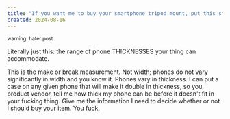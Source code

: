 ```yaml
---
title: "If you want me to buy your smartphone tripod mount, put this stuff in your product page"
created: 2024-08-16
---
```

<small>warning: hater post</small>

Literally just this: the range of phone THICKNESSES your thing can accommodate.

This is the make or break measurement. Not width; phones do not vary significantly in width and you know it. Phones vary in thickness. I can put a case on any given phone that will make it double in thickness, so you, product vendor, tell me how thick my phone can be before it doesn't fit in your fucking thing. Give me the information I need to decide whether or not I should buy your item. You fuck. 
